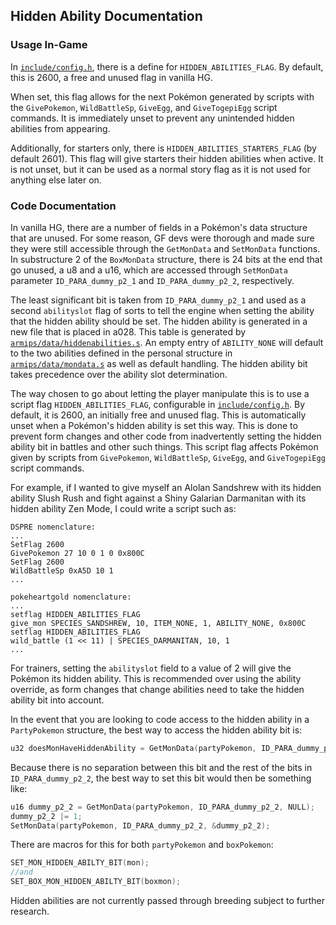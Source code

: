 ## Hidden Ability Documentation

### Usage In-Game

In [``include/config.h``](https://github.com/BluRosie/hg-engine/blob/main/include/config.h), there is a define for `HIDDEN_ABILITIES_FLAG`.  By default, this is 2600, a free and unused flag in vanilla HG.

When set, this flag allows for the next Pokémon generated by scripts with the ``GivePokemon``, ``WildBattleSp``, ``GiveEgg``, and ``GiveTogepiEgg`` script commands.  It is immediately unset to prevent any unintended hidden abilities from appearing.

Additionally, for starters only, there is ``HIDDEN_ABILITIES_STARTERS_FLAG`` (by default 2601).  This flag will give starters their hidden abilities when active.  It is not unset, but it can be used as a normal story flag as it is not used for anything else later on.

### Code Documentation

In vanilla HG, there are a number of fields in a Pokémon's data structure that are unused.  For some reason, GF devs were thorough and made sure they were still accessible through the ``GetMonData`` and ``SetMonData`` functions.
In substructure 2 of the ``BoxMonData`` structure, there is 24 bits at the end that go unused, a u8 and a u16, which are accessed through ``SetMonData`` parameter ``ID_PARA_dummy_p2_1`` and ``ID_PARA_dummy_p2_2``, respectively.

The least significant bit is taken from ``ID_PARA_dummy_p2_1`` and used as a second ``abilityslot`` flag of sorts to tell the engine when setting the ability that the hidden ability should be set.
The hidden ability is generated in a new file that is placed in a028.  This table is generated by [``armips/data/hiddenabilities.s``](https://github.com/BluRosie/hg-engine/blob/main/armips/data/hiddenabilities.s).  An empty entry of ``ABILITY_NONE`` will default to the two abilities defined in the personal structure in [``armips/data/mondata.s``](https://github.com/BluRosie/hg-engine/blob/main/armips/data/mondata.s) as well as default handling.
The hidden ability bit takes precedence over the ability slot determination.

The way chosen to go about letting the player manipulate this is to use a script flag `HIDDEN_ABILITIES_FLAG`, configurable in [``include/config.h``](https://github.com/BluRosie/hg-engine/blob/main/include/config.h).  By default, it is 2600, an initially free and unused flag.  This is automatically unset when a Pokémon's hidden ability is set this way.  This is done to prevent form changes and other code from inadvertently setting the hidden ability bit in battles and other such things.  This script flag affects Pokémon given by scripts from ``GivePokemon``, ``WildBattleSp``, ``GiveEgg``, and ``GiveTogepiEgg`` script commands.

For example, if I wanted to give myself an Alolan Sandshrew with its hidden ability Slush Rush and fight against a Shiny Galarian Darmanitan with its hidden ability Zen Mode, I could write a script such as:

```
DSPRE nomenclature:
...
SetFlag 2600
GivePokemon 27 10 0 1 0 0x800C
SetFlag 2600
WildBattleSp 0xA5D 10 1
...

pokeheartgold nomenclature:
...
setflag HIDDEN_ABILITIES_FLAG
give_mon SPECIES_SANDSHREW, 10, ITEM_NONE, 1, ABILITY_NONE, 0x800C
setflag HIDDEN_ABILITIES_FLAG
wild_battle (1 << 11) | SPECIES_DARMANITAN, 10, 1
...
```

For trainers, setting the ``abilityslot`` field to a value of 2 will give the Pokémon its hidden ability.  This is recommended over using the ability override, as form changes that change abilities need to take the hidden ability bit into account.

In the event that you are looking to code access to the hidden ability in a ``PartyPokemon`` structure, the best way to access the hidden ability bit is:

```c
u32 doesMonHaveHiddenAbility = GetMonData(partyPokemon, ID_PARA_dummy_p2_2, NULL) & 1;
```

Because there is no separation between this bit and the rest of the bits in ``ID_PARA_dummy_p2_2``, the best way to set this bit would then be something like:

```c
u16 dummy_p2_2 = GetMonData(partyPokemon, ID_PARA_dummy_p2_2, NULL);
dummy_p2_2 |= 1;
SetMonData(partyPokemon, ID_PARA_dummy_p2_2, &dummy_p2_2);
```

There are macros for this for both ``partyPokemon`` and ``boxPokemon``:
```c
SET_MON_HIDDEN_ABILTY_BIT(mon);
//and
SET_BOX_MON_HIDDEN_ABILTY_BIT(boxmon);
```
Hidden abilities are not currently passed through breeding subject to further research.
